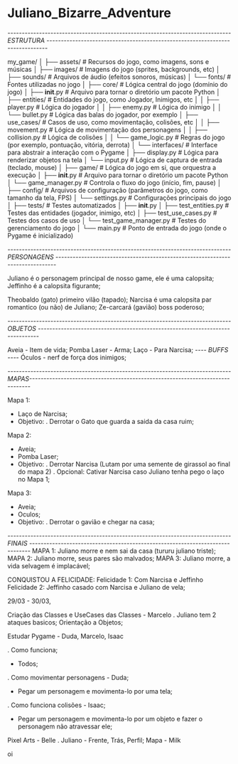 # Juliano_Bizarre_Adventure

*------------------------------------------------------------------------------ ESTRUTURA ------------------------------------------------------------------------------*

my_game/
│
├── assets/                # Recursos do jogo, como imagens, sons e músicas
│   ├── images/            # Imagens do jogo (sprites, backgrounds, etc)
│   ├── sounds/            # Arquivos de áudio (efeitos sonoros, músicas)
│   └── fonts/             # Fontes utilizadas no jogo
│
├── core/                  # Lógica central do jogo (domínio do jogo)
│   ├── __init__.py        # Arquivo para tornar o diretório um pacote Python
│   ├── entities/          # Entidades do jogo, como Jogador, Inimigos, etc
│   │   ├── player.py      # Lógica do jogador
│   │   ├── enemy.py       # Lógica do inimigo
│   │   └── bullet.py      # Lógica das balas do jogador, por exemplo
│   ├── use_cases/         # Casos de uso, como movimentação, colisões, etc
│   │   ├── movement.py    # Lógica de movimentação dos personagens
│   │   ├── collision.py   # Lógica de colisões
│   │   └── game_logic.py  # Regras do jogo (por exemplo, pontuação, vitória, derrota)
│   └── interfaces/        # Interface para abstrair a interação com o Pygame
│       ├── display.py     # Lógica para renderizar objetos na tela
│       └── input.py       # Lógica de captura de entrada (teclado, mouse)
│
├── game/                  # Lógica do jogo em si, que orquestra a execução
│   ├── __init__.py        # Arquivo para tornar o diretório um pacote Python
│   └── game_manager.py    # Controla o fluxo do jogo (início, fim, pause)
│
├── config/                # Arquivos de configuração (parâmetros do jogo, como tamanho da tela, FPS)
│   └── settings.py        # Configurações principais do jogo
│
├── tests/                 # Testes automatizados
│   ├── __init__.py
│   ├── test_entities.py   # Testes das entidades (jogador, inimigo, etc)
│   ├── test_use_cases.py  # Testes dos casos de uso
│   └── test_game_manager.py # Testes do gerenciamento do jogo
│
└── main.py                # Ponto de entrada do jogo (onde o Pygame é inicializado)

*------------------------------------------------------------------------------ PERSONAGENS ------------------------------------------------------------------------------*

Juliano é o personagem principal de nosso game, ele é uma calopsita;
Jeffinho é a calopsita figurante;


Theobaldo (gato) primeiro vilão (tapado);
Narcisa é uma calopsita par romantico (ou não) de Juliano;
Ze-carcará (gavião) boss poderoso;


*------------------------------------------------------------------------------ OBJETOS ------------------------------------------------------------------------------*

Aveia - Item de vida;
Pomba Laser - Arma;
Laço - Para Narcisa;
*---- BUFFS ----*
Óculos - nerf de força dos inimigos;

*------------------------------------------------------------------------------ MAPAS------------------------------------------------------------------------------*

Mapa 1:
  - Laço de Narcisa;
  - Objetivo:
     . Derrotar o Gato que guarda a saida da casa ruim;
    
Mapa 2:
  - Aveia;
  - Pomba Laser;
  - Objetivo:
    . Derrotar Narcisa (Lutam por uma semente de girassol ao final do mapa 2)
      . Opcional: Cativar Narcisa caso Juliano tenha pego o laço no Mapa 1;
    
Mapa 3:
  - Aveia;
  - Oculos;
  - Objetivo:
    . Derrotar o gavião e chegar na casa;

*------------------------------------------------------------------------------ FINAIS ------------------------------------------------------------------------------*
MAPA 1: Juliano morre e nem sai da casa (tururu juliano triste);
MAPA 2: Juliano morre, seus pares são malvados;
MAPA 3: Juliano morre, a vida selvagem é implacável;

CONQUISTOU A FELICIDADE:
Felicidade 1: Com Narcisa e Jeffinho
Felicidade 2: Jeffinho casado com Narcisa e Juliano de vela;

29/03 - 30/03,

Criação das Classes e UseCases das Classes - Marcelo
  . Juliano tem 2 ataques basicos;
 Orientação a Objetos;
 
Estudar Pygame - Duda, Marcelo, Isaac

 . Como funciona;
   - Todos;
     
 . Como movimentar personagens - Duda;
   - Pegar um personagem e movimenta-lo por uma tela;
     
 . Como funciona colisões - Isaac;
   - Pegar um personagem e movimenta-lo por um objeto e fazer o personagem não atravessar ele;
     
Pixel Arts - Belle
 . Juliano - Frente, Trás, Perfil;
Mapa - Milk

oi
